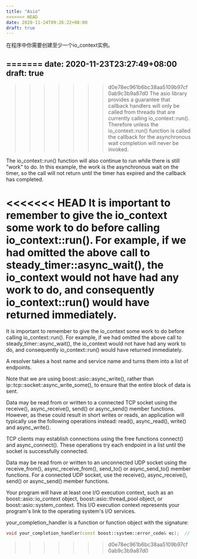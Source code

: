 ```yaml
---
title: "Asio"
<<<<<<< HEAD
date: 2020-11-24T09:26:22+08:00
draft: true
---
```


在程序中你需要创建至少一个io_context实例。

=======
date: 2020-11-23T23:27:49+08:00
draft: true
---

>>>>>>> d0e78ec961b6bc38aa5109b97cf0ab9c3b9a87d0
The asio library provides a guarantee that callback handlers will only be called from threads that are currently calling io_context::run(). Therefore unless the io_context::run() function is called the callback for the asynchronous wait completion will never be invoked.

The io_context::run() function will also continue to run while there is still "work" to do. In this example, the work is the asynchronous wait on the timer, so the call will not return until the timer has expired and the callback has completed.

<<<<<<< HEAD
It is important to remember to give the io_context some work to do before calling io_context::run(). For example, if we had omitted the above call to steady_timer::async_wait(), the io_context would not have had any work to do, and consequently io_context::run() would have returned immediately.
=======
It is important to remember to give the io_context some work to do before calling io_context::run(). For example, if we had omitted the above call to steady_timer::async_wait(), the io_context would not have had any work to do, and consequently io_context::run() would have returned immediately.

A resolver takes a host name and service name and turns them into a list of endpoints.

Note that we are using boost::asio::async_write(), rather than ip::tcp::socket::async_write_some(), to ensure that the entire block of data is sent.

Data may be read from or written to a connected TCP socket using the receive(), async_receive(), send() or async_send() member functions. However, as these could result in short writes or reads, an application will typically use the following operations instead: read(), async_read(), write() and async_write().

TCP clients may establish connections using the free functions connect() and async_connect(). These operations try each endpoint in a list until the socket is successfully connected. 

Data may be read from or written to an unconnected UDP socket using the receive_from(), async_receive_from(), send_to() or async_send_to() member functions. For a connected UDP socket, use the receive(), async_receive(), send() or async_send() member functions.

Your program will have at least one I/O execution context, such as an boost::asio::io_context object, boost::asio::thread_pool object, or boost::asio::system_context. This I/O execution context represents your program's link to the operating system's I/O services.

your_completion_handler is a function or function object with the signature:
```c++
void your_completion_handler(const boost::system::error_code& ec);  // must be const
```
>>>>>>> d0e78ec961b6bc38aa5109b97cf0ab9c3b9a87d0

